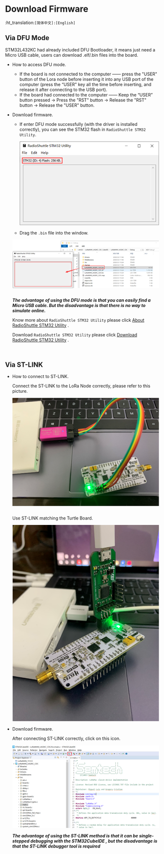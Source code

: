 # Download Firmware
:ht_translation:`[简体中文]:[English]`
## Via DFU Mode

STM32L432KC had already included DFU Bootloader, it means just need a Micro USB cable, users can download .elf/.bin files into the board.

- How to access DFU mode.

  - If the board is not connected to the computer —— press the "USER" button of the Lora node before inserting it into any USB port of the computer (press the “USER"  key all the time before inserting, and release it after connecting to the USB port).
  - If the board had connected to the computer —— Keep the “USER” button pressed → Press the "RST" button → Release the "RST" button → Release the "USER" button.

- Download firmware.

  - If enter DFU mode successfully (with the driver is installed correctly), you can see the STM32 flash in `RadioShuttle STM32 Utility`. 

    ![](img/download_firmware/05.png)

  - Drag the `.bin` file into the window.

  ![](img/download_firmware/04.png)

  ```Warning:: For Turtle Board, if you use "STM32CubeProgrammer" to download firmware, it may damage the bootloader of the Turtle Board, so we recommend using "RadioShuttle STM32 Utility".
  
  ```

  ***The advantage of using the DFU mode is that you can easily find a Micro USB cable. But the disadvantage is that there is no way to simulate online.***

  Know more about `RadioShuttle STM32 Utility` please click [About RadioShuttle STM32 Utility](https://www.radioshuttle.de/en/turtle-en/radioshuttle-stm32-utility-en/) .

  Download `RadioShuttle STM32 Utility`  please click [Download RadioShuttle STM32 Utility](https://www.radioshuttle.de/wp-content/uploads/2019/04/RadioShuttle-STM32-Tools-1.1.1.zip) .

  &nbsp;

## Via ST-LINK

- How to connect to ST-LINK.

  Connect the ST-LINK to the LoRa Node correctly, please refer to this picture.

  ![](img/download_firmware/03.png)

  ```Tip:: ST-LINK can provide power to target device! If the LoRa Node is connected to the computer via the Micro USB interface, the ST-LINK 3.3V can not connect to the VDD! Doing so may damage the development board!
  
  ```

  Use ST-LINK matching the Turtle Board.

  ![](img/download_firmware/01.png)

- Download firmware.

  After connecting ST-LINK correctly, click on this icon.

  ![](img/download_firmware/06.png)
  
  ***The advantage of using the ST-LINK method is that it can be single-stepped debugging with the STM32CubeIDE , but the disadvantage is that the ST-LINK debugger tool is required***
